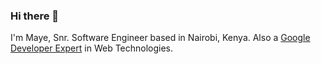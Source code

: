 ### Hi there 👋

I'm Maye, Snr. Software Engineer based in Nairobi, Kenya. Also a [ Google Developer Expert](https://developers.google.com/community/experts/directory/profile/profile-edwin-maye)
in Web Technologies.

